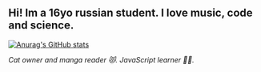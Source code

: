 ## Hi! Im a 16yo russian student. I love music, code and science.
[![Anurag's GitHub stats](https://github-readme-stats.vercel.app/api?username=thendrxie&show_icons=true&theme=buefy&count_private=true&include_all_commits=true&border_radius=13&cache_seconds=1800)](https://github.com/anuraghazra/github-readme-stats)

*Cat owner and manga reader :heart_eyes_cat:. JavaScript learner :man_technologist:.*
